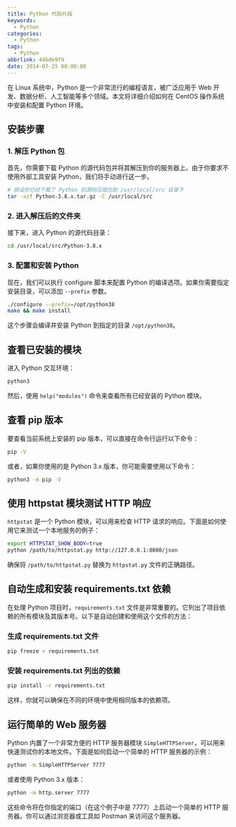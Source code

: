 ```yaml
---
title: Python 代码片段
keywords:
  - Python
categories:
  - Python
tags:
  - Python
abbrlink: 44bde9f9
date: 2014-07-25 00:00:00
---
```


在 Linux 系统中，Python 是一个非常流行的编程语言，被广泛应用于 Web 开发、数据分析、人工智能等多个领域。本文将详细介绍如何在 CentOS 操作系统中安装和配置 Python 环境。

## 安装步骤

### 1. 解压 Python 包

首先，你需要下载 Python 的源代码包并将其解压到你的服务器上。由于你要求不使用外部工具安装 Python，我们将手动进行这一步。

```bash
# 假设你已经下载了 Python 的源码压缩包到 /usr/local/src 目录下
tar -xzf Python-3.8.x.tar.gz -C /usr/local/src
```

### 2. 进入解压后的文件夹

接下来，进入 Python 的源代码目录：

```bash
cd /usr/local/src/Python-3.8.x
```

### 3. 配置和安装 Python

现在，我们可以执行 configure 脚本来配置 Python 的编译选项。如果你需要指定安装目录，可以添加 `--prefix` 参数。

```bash
./configure --prefix=/opt/python38
make && make install
```

这个步骤会编译并安装 Python 到指定的目录 `/opt/python38`。

## 查看已安装的模块

进入 Python 交互环境：

```bash
python3
```

然后，使用 `help("modules")` 命令来查看所有已经安装的 Python 模块。

## 查看 pip 版本

要查看当前系统上安装的 pip 版本，可以直接在命令行运行以下命令：

```bash
pip -V
```

或者，如果你使用的是 Python 3.x 版本，你可能需要使用以下命令：

```bash
python3 -m pip -V
```

## 使用 httpstat 模块测试 HTTP 响应

`httpstat` 是一个 Python 模块，可以用来检查 HTTP 请求的响应。下面是如何使用它来测试一个本地服务的例子：

```bash
export HTTPSTAT_SHOW_BODY=true
python /path/to/httpstat.py http://127.0.0.1:8080/json
```

确保将 `/path/to/httpstat.py` 替换为 `httpstat.py` 文件的正确路径。

## 自动生成和安装 requirements.txt 依赖

在处理 Python 项目时，`requirements.txt` 文件是非常重要的。它列出了项目依赖的所有模块及其版本号。以下是自动创建和使用这个文件的方法：

### 生成 requirements.txt 文件

```bash
pip freeze > requirements.txt
```

### 安装 requirements.txt 列出的依赖

```bash
pip install -r requirements.txt
```

这样，你就可以确保在不同的环境中使用相同版本的依赖项。

## 运行简单的 Web 服务器

Python 内置了一个非常方便的 HTTP 服务器模块 `SimpleHTTPServer`，可以用来快速测试你的本地文件。下面是如何启动一个简单的 HTTP 服务器的示例：

```bash
python -m SimpleHTTPServer 7777
```

或者使用 Python 3.x 版本：

```bash
python -m http.server 7777
```

这些命令将在你指定的端口（在这个例子中是 7777）上启动一个简单的 HTTP 服务器。你可以通过浏览器或工具如 Postman 来访问这个服务器。
